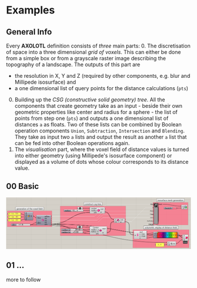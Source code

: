 # Examples

## General Info
Every **AXOLOTL** definition consists of _three_ main parts:
0. The discretisation of space into a three dimensional _grid of voxels_. This can either be done from a simple box or from a grayscale raster image describing the topography of a landscape. The outputs of this part are
 * the resolution in X, Y and Z (required by other components, e.g. blur and Millipede isosurface) and
 * a one dimensional list of query points for the distance calculations (`pts`)
0. Building up the _CSG (constructive solid geometry) tree_. All the components that create geometry take as an input - beside their own geometric properties like center and radius for a sphere - the list of points from step one (`pts`) and outputs a one dimensional list of distances `a` as floats. Two of these lists can be combined by  Boolean operation components `Union`, `Subtraction`, `Intersection` and `Blending`. They take as input two `a` lists and output the result as another `a` list that can be fed into other Boolean operations again.
0. The _visualisation_ part, where the voxel field of distance values is turned into either geometry (using Millipede's isosurface component) or displayed as a volume of dots whose colour corresponds to its distance value.

## 00 Basic
![basic](00_basic.png)

## 01 ...
more to follow

